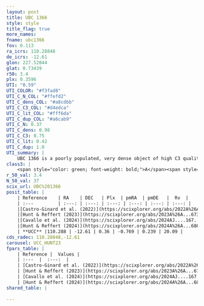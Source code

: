 ```yaml
---
layout: post
title: UBC 1366
style: style
title_flag: true
more_names: 
fname: ubc1366
fov: 0.113
ra_icrs: 110.28848
de_icrs: -12.61
glon: 227.52044
glat: 0.73439
r50: 3.4
plx: 0.3596
UTI: "0.59"
UTI_COLOR: "#f3fad8"
UTI_C_N_COL: "#ffefd2"
UTI_C_dens_COL: "#a8cdbb"
UTI_C_C3_COL: "#d4edca"
UTI_C_lit_COL: "#fff6da"
UTI_C_dup_COL: "#a6cab9"
UTI_C_N: 0.37
UTI_C_dens: 0.98
UTI_C_C3: 0.75
UTI_C_lit: 0.42
UTI_C_dup: 1.0
UTI_summary: |
    UBC 1366 is a poorly populated, very dense object of high C3 quality. It was recently reported in the literature.
class3: |
    <span style="color: green; font-weight: bold;">A</span><span style="color: #FFC300; font-weight: bold;">B</span>
r_50_val: 3.4
N_50_val: 37
scix_url: UBC%201366
posit_table: |
    | Reference    | RA    | DEC   | Plx  | pmRA  | pmDE   |  Rv  |
    | :---         | :---: | :---: | :---: | :---: | :---: | :---: |
    |[Castro-Ginard et al. (2022)](https://scixplorer.org/abs/2022A%26A...661A.118C) | 110.29 | -12.62 | 0.36 | -0.78 | 0.25 | -- |
    |[Hunt & Reffert (2023)](https://scixplorer.org/abs/2023A%26A...673A.114H) | 110.312 | -12.609 | 0.359 | -0.77 | 0.249 | 44.908 |
    |[Cavallo et al. (2024)](https://scixplorer.org/abs/2024AJ....167...12C) | 110.285 | -12.611 | 0.362 | -- | -- | -- |
    |[Hunt & Reffert (2024)](https://scixplorer.org/abs/2024A%26A...686A..42H) | 110.312 | -12.609 | 0.359 | -0.77 | 0.249 | 44.908 |
    | **UCC** |110.288 | -12.61 | 0.36 | -0.769 | 0.239 | 20.09 | 
cds_radec: 110.28848,-12.61
carousel: UCC_HUNT23
fpars_table: |
    | Reference |  Values |
    | :---  |  :---:  |
    | [Castro-Ginard et al. (2022)](https://scixplorer.org/abs/2022A%26A...661A.118C) | `AV=0.701, Dist=2923, logAge=8.372` |
    | [Hunt & Reffert (2023)](https://scixplorer.org/abs/2023A%26A...673A.114H) | `AV50=0.521, diffAV50=1.089, MOD50=11.909, logAge50=8.996` |
    | [Cavallo et al. (2024)](https://scixplorer.org/abs/2024AJ....167...12C) | `AV50=1.29, dMod50=11.86, logAge50=8.64, [Fe/H]50=-0.14` |
    | [Hunt & Reffert (2024)](https://scixplorer.org/abs/2024A%26A...686A..42H) | `MassJ=203.771` |
shared_table: |
    
---
```

